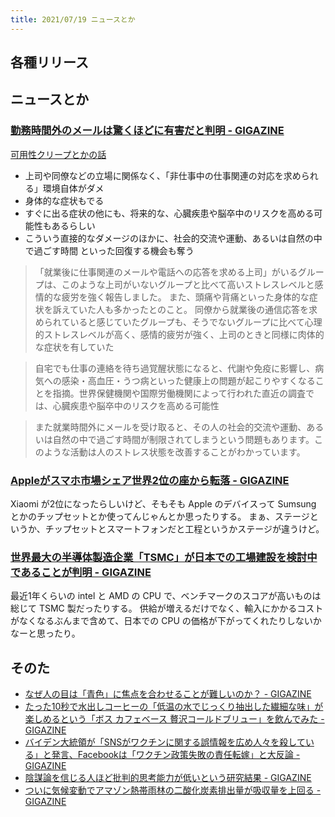 ```yaml
---
title: 2021/07/19 ニュースとか
---
```


## 各種リリース

## ニュースとか

### [勤務時間外のメールは驚くほどに有害だと判明 - GIGAZINE](https://gigazine.net/news/20210716-emails-outside-work-hours/)
[可用性クリープとかの話](https://www.infoq.com/jp/news/2021/06/variations-new-normal/?utm_campaign=infoq_content&utm_source=infoq&utm_medium=feed&utm_term=global)

- 上司や同僚などの立場に関係なく、「非仕事中の仕事関連の対応を求められる」環境自体がダメ
- 身体的な症状もでる
- すぐに出る症状の他にも、将来的な、心臓疾患や脳卒中のリスクを高める可能性もあるらしい
- こういう直接的なダメージのほかに、社会的交流や運動、あるいは自然の中で過ごす時間 といった回復する機会も奪う

> 「就業後に仕事関連のメールや電話への応答を求める上司」がいるグループは、このような上司がいないグループと比べて高いストレスレベルと感情的な疲労を強く報告しました。
> また、頭痛や背痛といった身体的な症状を訴えていた人も多かったとのこと。
> 同僚から就業後の通信応答を求められていると感じていたグループも、そうでないグループに比べて心理的ストレスレベルが高く、感情的疲労が強く、上司のときと同様に肉体的な症状を有していた


> 自宅でも仕事の連絡を待ち過覚醒状態になると、代謝や免疫に影響し、病気への感染・高血圧・うつ病といった健康上の問題が起こりやすくなることを指摘。世界保健機関や国際労働機関によって行われた直近の調査では、心臓疾患や脳卒中のリスクを高める可能性

> また就業時間外にメールを受け取ると、その人の社会的交流や運動、あるいは自然の中で過ごす時間が制限されてしまうという問題もあります。このような活動は人のストレス状態を改善することがわかっています。


### [Appleがスマホ市場シェア世界2位の座から転落 - GIGAZINE](https://gigazine.net/news/20210716-xiaomi-number-two-smartphone-vendor/)

Xiaomi が2位になったらしいけど、そもそも Apple のデバイスって Sumsung とかのチップセットとか使ってんじゃんとか思ったりする。
まぁ、ステージというか、チップセットとスマートフォンだと工程というかステージが違うけど。

### [世界最大の半導体製造企業「TSMC」が日本での工場建設を検討中であることが判明 - GIGAZINE](https://gigazine.net/news/20210716-tsmc-japan/)

最近1年くらいの intel と AMD の CPU で、ベンチマークのスコアが高いものは総じて TSMC 製だったりする。
供給が増えるだけでなく、輸入にかかるコストがなくなるぶんまで含めて、日本での CPU の価格が下がってくれたりしないかなーと思ったり。

## そのた

- [なぜ人の目は「青色」に焦点を合わせることが難しいのか？ - GIGAZINE](https://gigazine.net/news/20210719-eyes-unable-focus-on-blue/)
- [たった10秒で水出しコーヒーの「低温の水でじっくり抽出した繊細な味」が楽しめるという「ボス カフェベース 贅沢コールドブリュー」を飲んでみた - GIGAZINE](https://gigazine.net/news/20210719-boss-cafebase-cold-brew/)
- [バイデン大統領が「SNSがワクチンに関する誤情報を広め人々を殺している」と発言、Facebookは「ワクチン政策失敗の責任転嫁」と大反論 - GIGAZINE](https://gigazine.net/news/20210719-facebook-covid-vaccines-misinformation-white-house/)
- [陰謀論を信じる人ほど批判的思考能力が低いという研究結果 - GIGAZINE](https://gigazine.net/news/20210719-conspiracy-lower-critical-thinking-skills/)
- [ついに気候変動でアマゾン熱帯雨林の二酸化炭素排出量が吸収量を上回る - GIGAZINE](https://gigazine.net/news/20210716-amazon-rainforest-emitting-co2/)
